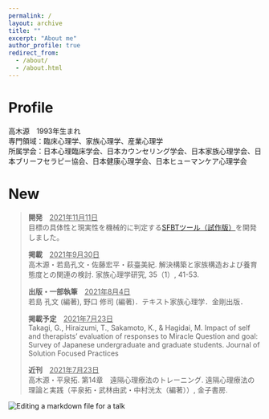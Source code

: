 ```yaml
---
permalink: /
layout: archive
title: ""
excerpt: "About me"
author_profile: true
redirect_from: 
  - /about/
  - /about.html
---
```


# Profile
高木源　1993年生まれ  
専門領域：臨床心理学、家族心理学、産業心理学  
所属学会：日本心理臨床学会、日本カウンセリング学会、日本家族心理学会、日本ブリーフセラピー協会、日本健康心理学会、日本ヒューマンケア心理学会  

# New
> **開発**　<u>2021年11月11日</u>  
> 目標の具体性と現実性を機械的に判定する<a href="https://share.streamlit.io/tkg-lab/sfbt-work1/main/app.py" target="_blank" rel="noopener noreferrer">SFBTツール（試作版）</a>を開発しました。  
> 
> **掲載**　<u>2021年9月30日</u>  
> 高木源・若島孔文・佐藤宏平・萩臺美紀. 解決構築と家族構造および養育態度との関連の検討. 家族心理学研究, 35（1）,  41-53.  
> 
> **出版・一部執筆**　<u>2021年8月4日</u>  
> 若島 孔文 (編著), 野口 修司 (編著)．テキスト家族心理学．金剛出版．  
> 
> **掲載予定**　<u>2021年7月23日</u>  
> Takagi, G., Hiraizumi, T., Sakamoto, K., & Hagidai, M. Impact of self and therapists’ evaluation of responses to Miracle Question and goal: Survey of Japanese undergraduate and graduate students. Journal of Solution Focused Practices  
>  
> **近刊**　<u>2021年7月23日</u>  
> 高木源・平泉拓. 第14章　遠隔心理療法のトレーニング. 遠隔心理療法の理論と実践（平泉拓・武林由武・中村洸太（編著））, 金子書房.  

![Editing a markdown file for a talk](/files/top_1.png)
